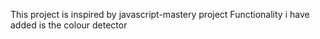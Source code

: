 This project is inspired by javascript-mastery project 
Functionality i have added is the colour detector 
